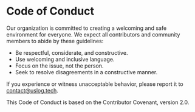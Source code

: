 # Code of Conduct

Our organization is committed to creating a welcoming and safe environment for everyone.
We expect all contributors and community members to abide by these guidelines:

- Be respectful, considerate, and constructive.
- Use welcoming and inclusive language.
- Focus on the issue, not the person.
- Seek to resolve disagreements in a constructive manner.

If you experience or witness unacceptable behavior, please report it to [contact@uslog.tech](mailto:contact@uslog.tech).

This Code of Conduct is based on the Contributor Covenant, version 2.0.
